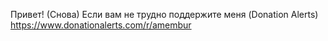 Привет! (Снова) 
Если вам не трудно поддержите меня (Donation Alerts)
https://www.donationalerts.com/r/amembur  
